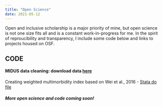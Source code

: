 ```yaml
---
title: "Open Science"
date: 2021-05-12
---
```


Open and inclusive scholarship is a major priority of mine, but open science is not one size fits all and is a constant work-in-progress for me. In the spirit of reproucibility and transparency, I include some code below and links to projects housed on OSF.

## CODE ##

#### MIDUS data cleaning: download data [here](https://midus.colectica.org/)

Creating weighted multimorbidity index based on Wei et al., 2016 - [Stata do file](https://drive.google.com/file/d/1ZHvs3t9W4zM92Rphg9nl5ExaZ0XIiQwA/view?usp=sharing)


##### More open science and code coming soon!
